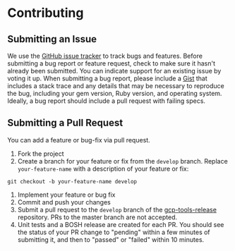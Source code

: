 # Contributing

## Submitting an Issue
We use the [GitHub issue tracker](https://github.com/cloudfoundry-community/gcp-tools-release/issues) to track bugs and features.
Before submitting a bug report or feature request, check to make sure it hasn't already been submitted. You can indicate
support for an existing issue by voting it up. When submitting a bug report, please include a
[Gist](http://gist.github.com/) that includes a stack trace and any details that may be necessary to reproduce the bug,
including your gem version, Ruby version, and operating system. Ideally, a bug report should include a pull request with failing specs.

## Submitting a Pull Request
You can add a feature or bug-fix via pull request.
1. Fork the project
1. Create a branch for your feature or fix from the `develop` branch. Replace `your-feature-name` with a description of your feature or fix:

  ```
  git checkout -b your-feature-name develop
  ```

1. Implement your feature or bug fix
1. Commit and push your changes
1. Submit a pull request to the `develop` branch of the [gcp-tools-release] repository. PRs to the master branch are not accepted.
1. Unit tests and a BOSH release are created for each PR. You should see the status of your PR change to "pending" within a few minutes of submitting it, and then to "passed" or "failed" within 10 minutes.

[gcp-tools-release]: https://github.com/cloudfoundry-community/gcp-tools-release/
